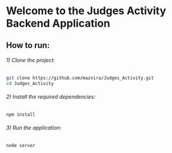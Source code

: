 # Welcome to the Judges Activity Backend Application


## How to run:

###### 1) Clone the project:
```bash
git clone https://github.com/mazvira/Judges_Activity.git
cd Judges_Activity
```

###### 2) Install the required dependencies:
```bash
npm install
```

###### 3) Run the application:
```bash
node server
```
